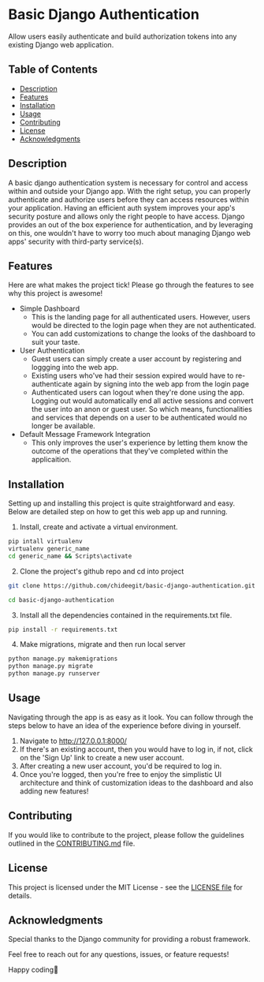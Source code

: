 # Basic Django Authentication

Allow users easily authenticate and build authorization tokens into any existing Django web application. 

## Table of Contents

- [Description](#description)
- [Features](#features)
- [Installation](#installation)
- [Usage](#usage)
- [Contributing](#contributing)
- [License](#license)
- [Acknowledgments](#acknowledgments)

## Description

A basic django authentication system is necessary for control and access within and outside your Django app. With the right setup, you can properly authenticate and authorize users before they can access resources within your application. Having an efficient auth system improves your app's security posture and allows only the right people to have access. Django provides an out of the box experience for authentication, and by leveraging on this, one wouldn't have to worry too much about managing Django web apps' security with third-party service(s).

## Features

Here are what makes the project tick! Please go through the features to see why this project is awesome!

- Simple Dashboard
    - This is the landing page for all authenticated users. However, users would be directed to the login page when they are not authenticated. 
    - You can add customizations to change the looks of the dashboard to suit your taste. 
- User Authentication
    - Guest users can simply create a user account by registering and loggging into the web app.
    - Existing users who've had their session expired would have to re-authenticate again by signing into the web app from the login page
    - Authenticated users can logout when they're done using the app. Logging out would automatically end all active sessions and convert the user into an anon or guest user. So which means, functionalities and services that depends on a user to be authenticated would no longer be available.
- Default Message Framework Integration
    - This only improves the user's experience by letting them know the outcome of the operations that they've completed within the applicaition.

## Installation

Setting up and installing this project is quite straightforward and easy. Below are detailed step on how to get this web app up and running. 

1. Install, create and activate a virtual environment. 
```bash
pip intall virtualenv
virtualenv generic_name
cd generic_name && Scripts\activate
```

2. Clone the project's github repo and cd into project
```bash
git clone https://github.com/chideegit/basic-django-authentication.git

cd basic-django-authentication
```

3. Install all the dependencies contained in the requirements.txt file. 
```bash
pip install -r requirements.txt
```

4. Make migrations, migrate and  then run local server 
```bash
python manage.py makemigrations
python manage.py migrate
python manage.py runserver
```
## Usage
Navigating through the app is as easy as it look. You can follow through the steps below to have an idea of the experience before diving in yourself.

1. Navigate to http://127.0.0.1:8000/ 
2. If there's an existing account, then you would have to log in, if not, click on the 'Sign Up' link to create a new user account. 
3. After creating a new user account, you'd be required to log in. 
4. Once you're logged, then you're free to enjoy the simplistic UI architecture and think of customization ideas to the dashboard and also adding new features!

## Contributing
If you would like to contribute to the project, please follow the guidelines outlined in the [CONTRIBUTING.md](./CONTRIBUTING.md) file.

## License
This project is licensed under the MIT License - see the [LICENSE file](./LICENSE) for details.

## Acknowledgments
Special thanks to the Django community for providing a robust framework.

Feel free to reach out for any questions, issues, or feature requests!

Happy coding🚀